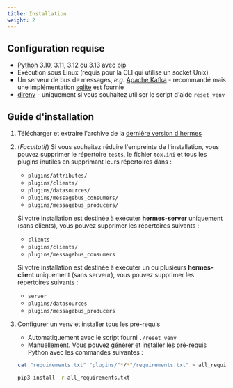 ```yaml
---
title: Installation
weight: 2
---
```


## Configuration requise

- [Python](https://www.python.org/) 3.10, 3.11, 3.12 ou 3.13 avec [pip](https://pip.pypa.io/en/stable/)
- Exécution sous Linux (requis pour la CLI qui utilise un socket Unix)
- Un serveur de bus de messages, *e.g.* [Apache Kafka](https://kafka.apache.org/) - recommandé mais une implémentation [sqlite](/setup/configuration/plugins/messagebus_producers/sqlite/) est fournie
- [direnv](https://direnv.net/) - uniquement si vous souhaitez utiliser le script d'aide `reset_venv`

## Guide d'installation

1. Télécharger et extraire l'archive de la [dernière version d'hermes](https://github.com/DSIN-INSA-Strasbourg/Hermes/releases/latest)

2. (*Facultatif*) Si vous souhaitez réduire l'empreinte de l'installation, vous pouvez supprimer le répertoire `tests`, le fichier `tox.ini` et tous les plugins inutiles en supprimant leurs répertoires dans :

    - `plugins/attributes/`
    - `plugins/clients/`
    - `plugins/datasources/`
    - `plugins/messagebus_consumers/`
    - `plugins/messagebus_producers/`

    Si votre installation est destinée à exécuter **hermes-server** uniquement (sans clients), vous pouvez supprimer les répertoires suivants :
    - `clients`
    - `plugins/clients/`
    - `plugins/messagebus_consumers`

    Si votre installation est destinée à exécuter un ou plusieurs **hermes-client** uniquement (sans serveur), vous pouvez supprimer les répertoires suivants :
    - `server`
    - `plugins/datasources`
    - `plugins/messagebus_producers`

3. Configurer un venv et installer tous les pré-requis

    - Automatiquement avec le script fourni `./reset_venv`
    - Manuellement. Vous pouvez générer et installer les pré-requis Python avec les commandes suivantes :

    ```bash
    cat "requirements.txt" "plugins/"*/*"/requirements.txt" > all_requirements.txt 2>/dev/null

    pip3 install -r all_requirements.txt
    ```
